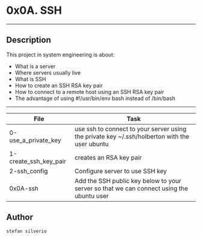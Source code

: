 # 0x0A. SSH
---
## Description

This project in system engineering is about:
* What is a server
* Where servers usually live
* What is SSH
* How to create an SSH RSA key pair
* How to connect to a remote host using an SSH RSA key pair
* The advantage of using #!/usr/bin/env bash instead of /bin/bash

---
File|Task
---|---
0-use_a_private_key | use ssh to connect to your server using the private key ~/.ssh/holberton with the user ubuntu
1-create_ssh_key_pair | creates an RSA key pair
2-ssh_config | Configure server to use SSH key
0x0A-ssh | Add the SSH public key below to your server so that we can connect using the ubuntu user

## Author
`stefan silverio`